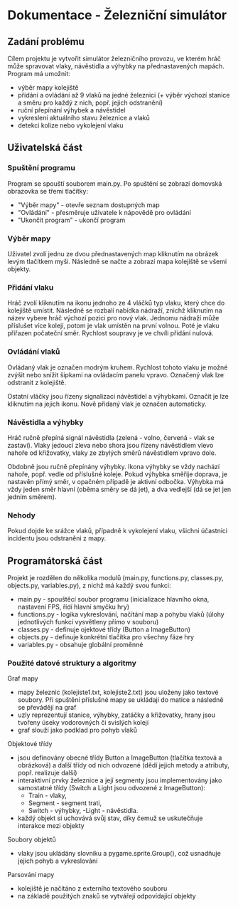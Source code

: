 # Dokumentace - Železniční simulátor

## Zadání problému

Cílem projektu je vytvořit simulátor železničního provozu, ve kterém hráč může spravovat vlaky, návěstidla a výhybky na přednastavených mapách.
Program má umožnit:
- výběr mapy kolejiště
- přidání a ovládání až 9 vlaků na jedné železnici (+ výběr výchozí stanice a směru pro každý z nich, popř. jejich odstranění)
- ruční přepínání výhybek a návěstidel
- vykreslení aktuálního stavu železnice a vlaků
- detekci kolize nebo vykolejení vlaku

## Uživatelská část

### Spuštění programu

Program se spouští souborem main.py.
Po spuštění se zobrazí domovská obrazovka se třemi tlačítky:
- "Výběr mapy" - otevře seznam dostupných map
- "Ovládání" - přesměruje uživatele k nápovědě pro ovládání
- "Ukončit program" - ukončí program

### Výběr mapy

Uživatel zvolí jednu ze dvou přednastavených map kliknutím na obrázek levým tlačítkem myši.
Následně se načte a zobrazí mapa kolejiště se všemi objekty.

### Přidání vlaku

Hráč zvolí kliknutím na ikonu jednoho ze 4 vláčků typ vlaku, který chce do kolejiště umístit.
Následně se rozbalí nabídka nádraží, znichž kliknutím na název vybere hráč výchozí pozici pro nový vlak.
Jednomu nádraží může příslušet více kolejí, potom je vlak umístěn na první volnou.
Poté je vlaku přiřazen počateční směr. Rychlost soupravy je ve chvíli přidání nulová.

### Ovládání vlaků

Ovládaný vlak je označen modrým kruhem. Rychlost tohoto vlaku je možné zvýšit nebo snížit šipkami na ovládacím panelu vpravo.
Označený vlak lze odstranit z kolejiště.

Ostatní vláčky jsou řízeny signalizací návěstidel a výhybkami. Označit je lze kliknutím na jejich ikonu.
Nově přidaný vlak je označen automaticky.

### Návěstidla a výhybky

Hráč ručně přepíná signál návěstidla (zelená - volno, červená - vlak se zastaví).
Vlaky jedoucí zleva nebo shora jsou řízeny návěstidlem vlevo nahoře od křižovatky, vlaky ze zbylých směrů návěstidlem vpravo dole.

Obdobně jsou ručně přepínány výhybky. Ikona výhybky se vždy nachází nahoře, popř. vedle od příslušné koleje.
Pokud výhybka směřije doprava, je nastavěn přímý směr, v opačném případě je aktivní odbočka.
Výhybka má vždy jeden směr hlavní (oběma směry se dá jet), a dva vedlejší (dá se jet jen jedním směrem).

### Nehody

Pokud dojde ke srážce vlaků, případně k vykolejení vlaku, všichni účastníci incidentu jsou odstraněni z mapy.

## Programátorská část

Projekt je rozdělen do několika modulů (main.py, functions.py, classes.py, objects.py, variables.py), z nichž má každý svou funkci:
- main.py - spouštěcí soubor programu (inicializace hlavního okna, nastavení FPS, řídí hlavní smyčku hry)
- functions.py - logika vykreslování, načítání map a pohybu vlaků (úlohy jednotlivých funkcí vysvětleny přímo v souboru)
- classes.py - definuje ojektové třídy (Button a ImageButton)
- objects.py - definuje konkrétní tlačítka pro všechny fáze hry
- variables.py - obsahuje globální proměnné

### Použité datové struktury a algoritmy

Graf mapy
- mapy železnic (kolejiste1.txt, kolejiste2.txt) jsou uloženy jako textové soubory. Při spuštění příslušné mapy se ukládají do matice a následně se převádějí na graf
- uzly reprezentují stanice, výhybky, zatáčky a křižovatky, hrany jsou tvořeny úseky vodorovných či svislých kolejí
- graf slouží jako podklad pro pohyb vlaků

Objektové třídy
- jsou definovány obecné třídy Button a ImageButton (tlačítka textová a obrázková) a další třídy od nich odvozené (dědí jejich metody a  atributy, popř. realizuje další)
- interaktivní prvky železnice a její segmenty jsou implementovány jako samostatné třídy (Switch a Light jsou odvozené z ImageButton):
    - Train - vlaky,
    - Segment - segment trati,
    - Switch - výhybky,
    -Light - návěstidla.
- každý objekt si uchovává svůj stav, díky čemuž se uskutečňuje interakce mezi objekty

Soubory objektů 
- vlaky jsou ukládány slovníku a pygame.sprite.Group(), což usnadňuje jejich pohyb a vykreslování

Parsování mapy
- kolejiště je načítáno z externího textového souboru
- na základě použitých znaků se vytvářejí odpovídající objekty

